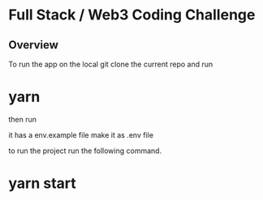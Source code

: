 # Full Stack / Web3 Coding Challenge

## Overview

To run the app on the local git clone the current repo and run 

# yarn 

then run 

it has a env.example file make it as .env file

to run the project run the following command.

# yarn start 
